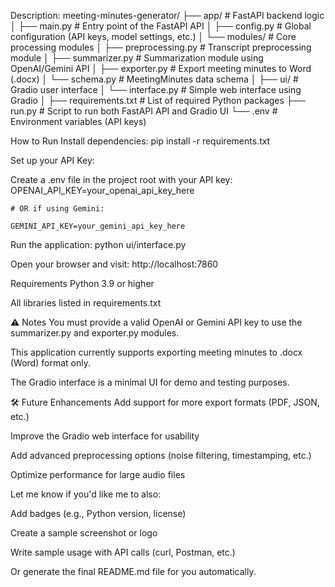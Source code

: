 Description:
meeting-minutes-generator/
├── app/ # FastAPI backend logic
│ ├── main.py # Entry point of the FastAPI API
│ ├── config.py # Global configuration (API keys, model settings, etc.)
│ └── modules/ # Core processing modules
│ ├── preprocessing.py # Transcript preprocessing module
│ ├── summarizer.py # Summarization module using OpenAI/Gemini API
│ ├── exporter.py # Export meeting minutes to Word (.docx)
│ └── schema.py # MeetingMinutes data schema
│
├── ui/ # Gradio user interface
│ └── interface.py # Simple web interface using Gradio
│
├── requirements.txt # List of required Python packages
├── run.py # Script to run both FastAPI API and Gradio UI
└── .env # Environment variables (API keys)

How to Run
Install dependencies:
pip install -r requirements.txt

Set up your API Key:

Create a .env file in the project root with your API key:
OPENAI_API_KEY=your_openai_api_key_here

    # OR if using Gemini:

    GEMINI_API_KEY=your_gemini_api_key_here

Run the application:
python ui/interface.py

Open your browser and visit:
http://localhost:7860

Requirements
Python 3.9 or higher

All libraries listed in requirements.txt

⚠️ Notes
You must provide a valid OpenAI or Gemini API key to use the summarizer.py and exporter.py modules.

This application currently supports exporting meeting minutes to .docx (Word) format only.

The Gradio interface is a minimal UI for demo and testing purposes.

🛠️ Future Enhancements
Add support for more export formats (PDF, JSON, etc.)

Improve the Gradio web interface for usability

Add advanced preprocessing options (noise filtering, timestamping, etc.)

Optimize performance for large audio files

Let me know if you'd like me to also:

Add badges (e.g., Python version, license)

Create a sample screenshot or logo

Write sample usage with API calls (curl, Postman, etc.)

Or generate the final README.md file for you automatically.
